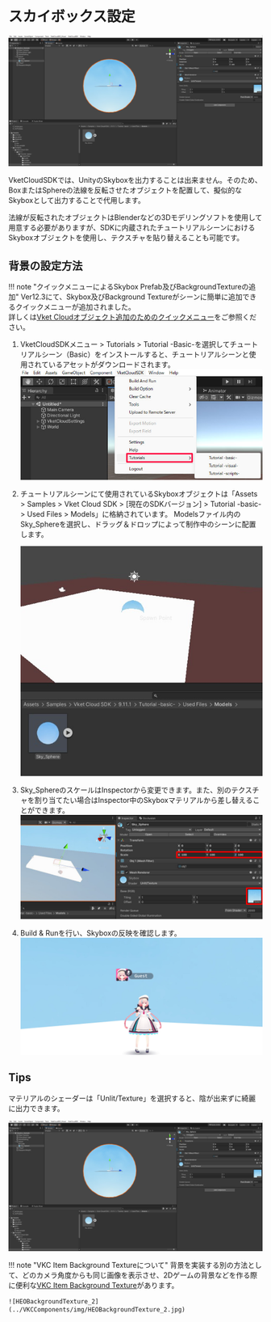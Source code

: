 # スカイボックス設定

![Skybox_1](img/Skybox_1.jpg)

VketCloudSDKでは、UnityのSkyboxを出力することは出来ません。そのため、BoxまたはSphereの法線を反転させたオブジェクトを配置して、擬似的なSkyboxとして出力することで代用します。

法線が反転されたオブジェクトはBlenderなどの3Dモデリングソフトを使用して用意する必要がありますが、SDKに内蔵されたチュートリアルシーンにおけるSkyboxオブジェクトを使用し、テクスチャを貼り替えることも可能です。

## 背景の設定方法

!!! note "クイックメニューによるSkybox Prefab及びBackgroundTextureの追加"
    Ver12.3にて、Skybox及びBackground Textureがシーンに簡単に追加できるクイックメニューが追加されました。<br>
    詳しくは[Vket Cloudオブジェクト追加のためのクイックメニュー](../WorldEditingTips/QuickMenu.md)をご参照ください。

1. VketCloudSDKメニュー > Tutorials > Tutorial -Basic-を選択してチュートリアルシーン（Basic）をインストールすると、チュートリアルシーンと使用されているアセットがダウンロードされます。
    ![Skybox_2](img/Skybox_2.jpg)

2. チュートリアルシーンにて使用されているSkyboxオブジェクトは「Assets > Samples > Vket Cloud SDK > [現在のSDKバージョン] > Tutorial -basic- > Used Files > Models」に格納されています。
    Modelsファイル内のSky_Sphereを選択し、ドラッグ＆ドロップによって制作中のシーンに配置します。

    ![Skybox_3](img/Skybox_3.jpg)

3. Sky_SphereのスケールはInspectorから変更できます。また、別のテクスチャを割り当てたい場合はInspector中のSkyboxマテリアルから差し替えることができます。
    ![Skybox_4](img/Skybox_4.jpg)

4. Build & Runを行い、Skyboxの反映を確認します。
    ![Skybox_5](img/Skybox_5.jpg)

## Tips

マテリアルのシェーダーは「Unlit/Texture」を選択すると、陰が出来ずに綺麗に出力できます。

![Skybox_1](img/Skybox_1.jpg)

!!! note "VKC Item Background Textureについて"
    背景を実装する別の方法として、どのカメラ角度からも同じ画像を表示させ、2Dゲームの背景などを作る際に便利な[VKC Item Background Texture](../VKCComponents/VKCItemBackgroundTexture.md)があります。

    ![HEOBackgroundTexture_2](../VKCComponents/img/HEOBackgroundTexture_2.jpg)
